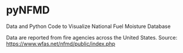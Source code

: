# pyNFMD
Data and Python Code to Visualize National Fuel Moisture Database

Data are reported from fire agencies across the United States. 
Source: https://www.wfas.net/nfmd/public/index.php
